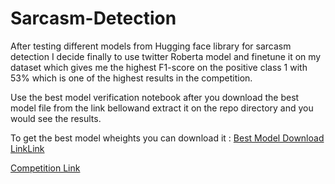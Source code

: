 # Sarcasm-Detection

After testing different models from Hugging face library for sarcasm detection I decide finally to use twitter Roberta model and finetune it on my dataset which gives me the highest F1-score on the positive class 1 with 53% which is one of the highest results in the competition.

Use the best model verification notebook after you download the best model file from the link bellowand extract it on the repo directory and you would see the results.



To get the best model wheights you can download it  :
<a href="https://www.mediafire.com/file/gqjfxqecz1h8rqu/best_model.rar/file">Best Model Download LinkLink</a>


<a href="#">Competition Link</a>
